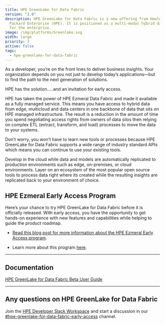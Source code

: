 ```yaml
---
title: HPE GreenLake for Data Fabric
version: "2.0"
description: HPE GreenLake for Data Fabric is a new offering from Hewlett
  Packard Enterprise (HPE). It is positioned as a multi-modal hybrid data plane
  for the enterprise.
image: /img/platforms/Greenlake.svg
width: large
priority: 2
active: false
tags:
  - hpe-greenlake-for-data-fabric
---
```

As a developer, you’re on the front lines to deliver business insights. Your organization depends on you not just to develop today’s applications—but to find the path to the next generation of solutions. 



HPE has the solution…..and an invitation for early access. 



HPE has taken the power of HPE Ezmeral Data Fabric and made it available as a fully managed service. This means you have access to hybrid data from edge, multicloud and data centers in one backbone of data that sits on HPE managed infrastructure. The result is a reduction in the amount of time you spend negotiating access rights from owners of data silos then relying on complex ETL (extract, transform, and load) processes to move the data to your systems.



Don’t worry, you won’t have to learn new tools or processes because HPE GreenLake for Data Fabric supports a wide range of industry standard APIs which means you can continue to use your existing tools. 



Develop in the cloud while data and models are automatically replicated to production environments such as edge, on-premises, or cloud environments. Layer on an ecosystem of the most popular open source tools to process data right where its created while the resulting insights are replicated back to your environment of choice. 

## HPE Ezmeral Early Access Program

Here’s your chance to try HPE GreenLake for Data Fabric before it is officially released. With early access, you have the opportunity to get hands-on experience with new features and capabilities while helping to guide the product roadmap. 

* [Read this blog post for more information about the HPE Ezmeral Early Access program](https://developer.hpe.com/blog/beta-test-our-new-hpe-greenlake-for-data-fabric/).   

* Learn more about this program [here](https://connect.hpe.com/HPEEzmeralEarlyAccess).   

- - -

## Documentation

[HPE GreenLake for Data Fabric Beta User Guide](https://www.hpe.com/greenlake/gl-data-fabric-user-gd)

- - -

## Any questions on HPE GreenLake for Data Fabric

Join the [HPE Developer Slack Workspace](https://slack.hpedev.io/) and start a discussion in our [\#hpe-greenlake-for-data-fabric-early-access](https://slack.hpedev.io/) channel.